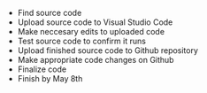 - Find source code
- Upload source code to Visual Studio Code
- Make neccesary edits to uploaded code
- Test source code to confirm it runs 
- Upload finished source code to Github repository
- Make appropriate code changes on Github
- Finalize code
- Finish by May 8th
